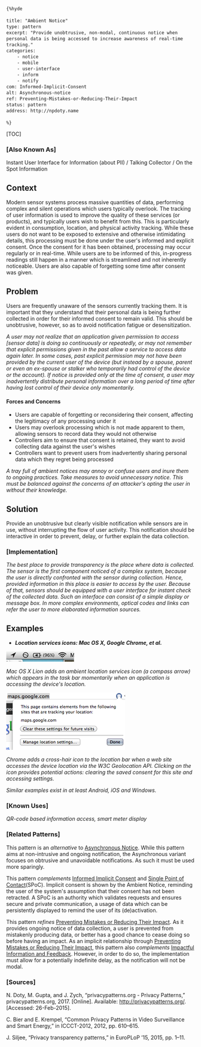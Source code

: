     {%hyde

    title: "Ambient Notice"
    type: pattern
    excerpt: "Provide unobtrusive, non-modal, continuous notice when personal data is being accessed to increase awareness of real-time tracking."
    categories:
        - notice
        - mobile
        - user-interface
        - inform
        - notify
    com: Informed-Implicit-Consent
    alt: Asynchronous-notice
    ref: Preventing-Mistakes-or-Reducing-Their-Impact
    status: pattern
    address: http://npdoty.name

    %}

[TOC]

### [Also Known As]
<!-- All other names the pattern is known by.-->

Instant User Interface for Information (about PII) / Talking Collector / On the Spot Information

## Context
<!-- The situations in which the pattern may apply.-->
<!-- Aspects which constrain the solution, but are not modified by it. They affect the impact of different forces.-->

Modern sensor systems process massive quantities of data, performing complex and silent operations which users typically overlook. The tracking of user information is used to improve the quality of these services (or products), and typically users wish to benefit from this. This is particularly evident in consumption, location, and physical activity tracking. While these users do not want to be exposed to extensive and otherwise intimidating details, this processing must be done under the user's informed and explicit consent. Once the consent for it has been obtained,  processing may occur regularly or in real-time. While users are to be informed of this, in-progress readings still happen in a manner which is streamlined and not inherently noticeable. Users are also capable of forgetting some time after consent was given.

## Problem
<!-- The problem a pattern addresses, including a list of forces describing why a problem might be difficult to solve.-->

Users are frequently unaware of the sensors currently tracking them. It is important that they understand that their personal data is being further collected in order for their informed consent to remain valid. This should be unobtrusive, however, so as to avoid notification fatigue or desensitization.

_A user may not realize that an application given permission to access [sensor data] is doing so continuously or repeatedly, or may not remember that explicit permissions given in the past allow a service to access data again later. In some cases, past explicit permission may not have been provided by the current user of the device (but instead by a spouse, parent or even an ex-spouse or stalker who temporarily had control of the device or the account). If notice is provided only at the time of consent, a user may inadvertently distribute personal information over a long period of time after having lost control of their device only momentarily._

#### Forces and Concerns
<!-- Implications in this problem which affect the appropriateness of a solution, and are affected by this pattern.-->
<!-- Forces should be highly visible for easy reference, where less obvious a dedicated section is recommended.-->
- Users are capable of forgetting or reconsidering their consent, affecting the legitimacy of any processing under it
- Users may overlook processing which is not made apparent to them, allowing sensors to record data they would not otherwise
- Controllers aim to ensure that consent is retained, they want to avoid collecting data against the user's wishes
- Controllers want to prevent users from inadvertently sharing personal data which they regret being processed

_A tray full of ambient notices may annoy or confuse users and inure them to ongoing practices. Take measures to avoid unnecessary notice. This must be balanced against the
concerns of an attacker's opting the user in without their knowledge._

## Solution
<!-- A concise description of how the pattern addresses the problem.-->

Provide an unobtrusive but clearly visible notification while sensors are in use, without interrupting the flow of user activity. This notification should be interactive in order to prevent, delay, or further explain the data collection.

<!--### [Structure]-->
<!--A detailed specification of the structural aspects of the pattern. A class diagram if applicable.-->



### [Implementation]
<!--Guidelines for implementing the pattern; code fragments; suggested PETS; policy fragments.-->

_The best place to provide transparency is the place where data is collected. The sensor is the first component noticed of a complex system, because the user is directly confronted with the sensor during collection. Hence, provided information in this place is easier to access by the user. Because of that, sensors should be equipped with a user interface for instant check of the collected data. Such an interface can consist of a simple display or message box. In more complex environments, optical codes and links can refer the user to more elaborated information sources._

<!--## Consequences-->
<!--The advantages (benefits) and disadvantages (liabilities) of applying the pattern.-->



<!--### [Constraints]-->
<!-- limitations as a consequence of applying the pattern.-->



## Examples
<!--Motivational example to see how the pattern is applied.-->

* _**Location services icons: Mac OS X, Google Chrome, et al.**_

![Lion Location Icon](media/images/lion_location_icon.png)

_Mac OS X Lion adds an ambient location services icon (a compass arrow) which appears in the task bar momentarily when an application is accessing the device's location._

![Chrome Location Icon](media/images/chrome_location_icon.png)

_Chrome adds a cross-hair icon to the location bar when a web site accesses the device location via the W3C Geolocation API. Clicking on the icon provides potential actions: clearing the saved consent for this site and accessing settings._

_Similar examples exist in at least Android, iOS and Windows._

### [Known Uses]
<!-- Pointers to various applications of the pattern.-->

_QR-code based information access, smart meter display_

<!--## See Also-->
<!-- Any pointers to relevant information, not contained in the subfields below.-->



### [Related Patterns]
<!-- Supporting and conflicting patterns-->

This pattern is an _alternative_ to [Asynchronous Notice](Asynchronous-notice). While this pattern aims at non-intrusive and ongoing notification, the Asynchronous variant focuses on obtrusive and unavoidable notifications. As such it must be used more sparingly.

This pattern _complements_ [Informed Implicit Consent](Informed-Implicit-Consent) and [Single Point of Contact](Single-Point-of-Contact)(SPoC). Implicit consent is shown by the Ambient Notice, reminding the user of the system's assumption that their consent has not been retracted. A SPoC is an authority which validates requests and ensures secure and private communication, a usage of data which can be persistently displayed to remind the user of its (de)activation.

This pattern _refines_ [Preventing Mistakes or Reducing Their Impact](Preventing-Mistakes-or-Reducing-Their-Impact). As it provides ongoing notice of data collection, a user is prevented from mistakenly producing data, or better has a good chance to cease doing so before having an impact. As an implicit relationship through [Preventing Mistakes or Reducing Their Impact](Preventing-Mistakes-or-Reducing-Their-Impact), this pattern also _complements_ [Impactful Information and Feedback](Impactful-Information-and-Feedback). However, in order to do so, the implementation must allow for a potentially indefinite delay, as the notification will not be modal.


### [Sources]
<!-- References to the original source of the pattern.-->

N. Doty, M. Gupta, and J. Zych, “privacypatterns.org - Privacy Patterns,” privacypatterns.org, 2017. [Online]. Available: http://privacypatterns.org/. [Accessed: 26-Feb-2015].

C. Bier and E. Krempel, “Common Privacy Patterns in Video Surveillance and Smart Energy,” in ICCCT-2012, 2012, pp. 610–615.

J. Siljee, “Privacy transparency patterns,” in EuroPLoP ’15, 2015, pp. 1–11.

<!--## General Comments-->
<!-- Separate discussion on the pattern.-->



<!--## Tags-->
<!-- User definable descriptors for additional correlation.-->


